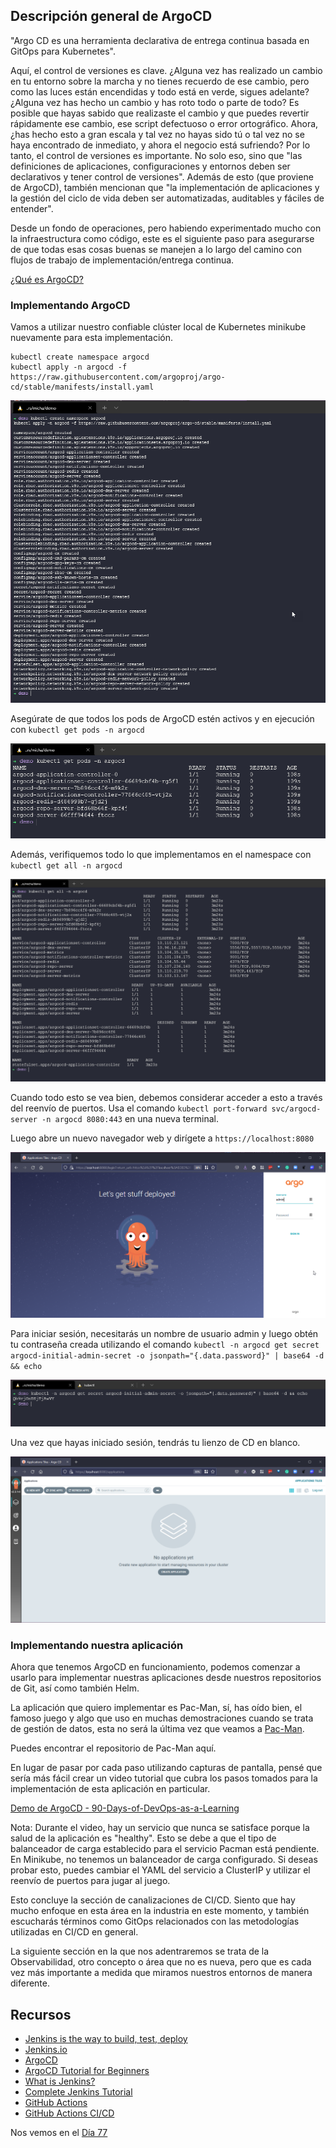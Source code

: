 ## Descripción general de ArgoCD

"Argo CD es una herramienta declarativa de entrega continua basada en GitOps para Kubernetes".

Aquí, el control de versiones es clave. ¿Alguna vez has realizado un cambio en tu entorno sobre la marcha y no tienes recuerdo de ese cambio, pero como las luces están encendidas y todo está en verde, sigues adelante? ¿Alguna vez has hecho un cambio y has roto todo o parte de todo? Es posible que hayas sabido que realizaste el cambio y que puedes revertir rápidamente ese cambio, ese script defectuoso o error ortográfico. Ahora, ¿has hecho esto a gran escala y tal vez no hayas sido tú o tal vez no se haya encontrado de inmediato, y ahora el negocio está sufriendo? Por lo tanto, el control de versiones es importante. No solo eso, sino que "las definiciones de aplicaciones, configuraciones y entornos deben ser declarativos y tener control de versiones". Además de esto (que proviene de ArgoCD), también mencionan que "la implementación de aplicaciones y la gestión del ciclo de vida deben ser automatizadas, auditables y fáciles de entender".

Desde un fondo de operaciones, pero habiendo experimentado mucho con la infraestructura como código, este es el siguiente paso para asegurarse de que todas esas cosas buenas se manejen a lo largo del camino con flujos de trabajo de implementación/entrega continua.

[¿Qué es ArgoCD?](https://argo-cd.readthedocs.io/en/stable/)

### Implementando ArgoCD

Vamos a utilizar nuestro confiable clúster local de Kubernetes minikube nuevamente para esta implementación.

```Shell
kubectl create namespace argocd
kubectl apply -n argocd -f https://raw.githubusercontent.com/argoproj/argo-cd/stable/manifests/install.yaml
```

![](Images/Day76_CICD1.png)

Asegúrate de que todos los pods de ArgoCD estén activos y en ejecución con `kubectl get pods -n argocd`

![](Images/Day76_CICD2.png)

Además, verifiquemos todo lo que implementamos en el namespace con `kubectl get all -n argocd`

![](Images/Day76_CICD3.png)

Cuando todo esto se vea bien, debemos considerar acceder a esto a través del reenvío de puertos. Usa el comando `kubectl port-forward svc/argocd-server -n argocd 8080:443` en una nueva terminal.

Luego abre un nuevo navegador web y dirígete a `https://localhost:8080`

![](Images/Day76_CICD4.png)

Para iniciar sesión, necesitarás un nombre de usuario admin y luego obtén tu contraseña creada utilizando el comando `kubectl -n argocd get secret argocd-initial-admin-secret -o jsonpath="{.data.password}" | base64 -d && echo`

![](Images/Day76_CICD5.png)

Una vez que hayas iniciado sesión, tendrás tu lienzo de CD en blanco.

![](Images/Day76_CICD6.png)

### Implementando nuestra aplicación

Ahora que tenemos ArgoCD en funcionamiento, podemos comenzar a usarlo para implementar nuestras aplicaciones desde nuestros repositorios de Git, así como también Helm.

La aplicación que quiero implementar es Pac-Man, sí, has oído bien, el famoso juego y algo que uso en muchas demostraciones cuando se trata de gestión de datos, esta no será la última vez que veamos a [Pac-Man](https://github.com/nholuongCade/pacman-tanzu.git).

Puedes encontrar el repositorio de Pac-Man aquí.

En lugar de pasar por cada paso utilizando capturas de pantalla, pensé que sería más fácil crear un video tutorial que cubra los pasos tomados para la implementación de esta aplicación en particular.

[Demo de ArgoCD - 90-Days-of-DevOps-as-a-Learning](https://www.youtube.com/watch?v=w6J413_j0hA)

Nota: Durante el video, hay un servicio que nunca se satisface porque la salud de la aplicación es "healthy". Esto se debe a que el tipo de balanceador de carga establecido para el servicio Pacman está pendiente. En Minikube, no tenemos un balanceador de carga configurado. Si deseas probar esto, puedes cambiar el YAML del servicio a ClusterIP y utilizar el reenvío de puertos para jugar al juego.

Esto concluye la sección de canalizaciones de CI/CD. Siento que hay mucho enfoque en esta área en la industria en este momento, y también escucharás términos como GitOps relacionados con las metodologías utilizadas en CI/CD en general.

La siguiente sección en la que nos adentraremos se trata de la Observabilidad, otro concepto o área que no es nueva, pero que es cada vez más importante a medida que miramos nuestros entornos de manera diferente.

## Recursos

- [Jenkins is the way to build, test, deploy](https://youtu.be/_MXtbjwsz3A)
- [Jenkins.io](https://www.jenkins.io/)
- [ArgoCD](https://argo-cd.readthedocs.io/en/stable/)
- [ArgoCD Tutorial for Beginners](https://www.youtube.com/watch?v=MeU5_k9ssrs)
- [What is Jenkins?](https://www.youtube.com/watch?v=LFDrDnKPOTg)
- [Complete Jenkins Tutorial](https://www.youtube.com/watch?v=nCKxl7Q_20I&t=3s)
- [GitHub Actions](https://www.youtube.com/watch?v=R8_veQiYBjI)
- [GitHub Actions CI/CD](https://www.youtube.com/watch?v=mFFXuXjVgkU)

Nos vemos en el [Día 77](day77.md)
